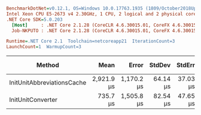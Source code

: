 ``` ini

BenchmarkDotNet=v0.12.1, OS=Windows 10.0.17763.1935 (1809/October2018Update/Redstone5), VM=Hyper-V
Intel Xeon CPU E5-2673 v4 2.30GHz, 1 CPU, 2 logical and 2 physical cores
.NET Core SDK=5.0.203
  [Host]     : .NET Core 2.1.28 (CoreCLR 4.6.30015.01, CoreFX 4.6.30015.01), X64 RyuJIT
  Job-NKPUTO : .NET Core 2.1.28 (CoreCLR 4.6.30015.01, CoreFX 4.6.30015.01), X64 RyuJIT

Runtime=.NET Core 2.1  Toolchain=netcoreapp21  IterationCount=3  
LaunchCount=1  WarmupCount=3  

```
|                     Method |       Mean |      Error |   StdDev |   StdErr |        Min |        Max |     Median |    Gen 0 |   Gen 1 | Gen 2 | Allocated |
|--------------------------- |-----------:|-----------:|---------:|---------:|-----------:|-----------:|-----------:|---------:|--------:|------:|----------:|
| InitUnitAbbreviationsCache | 2,921.9 μs | 1,170.2 μs | 64.14 μs | 37.03 μs | 2,875.4 μs | 2,995.1 μs | 2,895.3 μs | 246.0938 | 58.5938 |     - | 1592.1 KB |
|          InitUnitConverter |   735.7 μs | 1,505.8 μs | 82.54 μs | 47.65 μs |   654.6 μs |   819.6 μs |   732.8 μs |        - |       - |     - | 718.66 KB |
